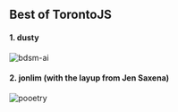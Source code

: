 ## Best of TorontoJS

#### 1. dusty

![bdsm-ai](https://i.imgur.com/vX1FOhm.png)

#### 2. jonlim (with the layup from Jen Saxena)

![pooetry](https://i.imgur.com/wVrKOdj.png)
